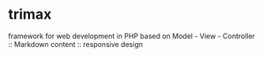 # trimax
framework for web development in PHP based on Model - View - Controller :: Markdown content :: responsive design
